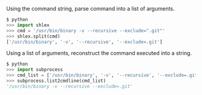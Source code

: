 Using the command string, parse command into a list of arguments.

```python
$ python
>>> import shlex
>>> cmd = '/usr/bin/binary -v --recursive --exclude=".git"'
>>> shlex.split(cmd)
['/usr/bin/binary', '-v', '--recursive', '--exclude=.git']
```

Using a list of arguments, reconstruct the command executed into a string.

```python
$ python
>>> import subprocess
>>> cmd_list = ['/usr/bin/binary', '-v', '--recursive', '--exclude=.git']
>>> subprocess.list2cmdline(cmd_list)
'/usr/bin/binary -v --recursive --exclude=.git'
```